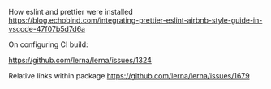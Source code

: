 How eslint and prettier were installed https://blog.echobind.com/integrating-prettier-eslint-airbnb-style-guide-in-vscode-47f07b5d7d6a

On configuring CI build:

https://github.com/lerna/lerna/issues/1324

Relative links within package
https://github.com/lerna/lerna/issues/1679
